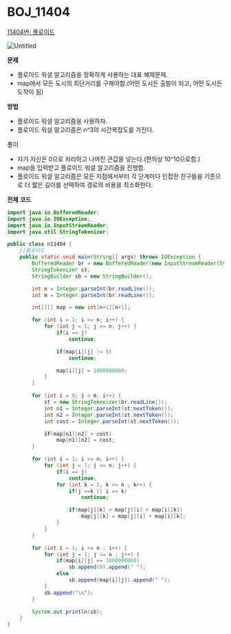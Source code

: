 
# BOJ_11404

[11404번: 플로이드](https://www.acmicpc.net/problem/11404)

![Untitled](https://s3-us-west-2.amazonaws.com/secure.notion-static.com/8722d85b-1ef9-4c3d-86cd-35bf02c8745a/Untitled.png)

**문제**

- 플로이드 워셜 알고리즘을 정확하게 사용하는 대표 예제문제.
- map에서 모든 도시의 최단거리를 구해야함.(어떤 도시든 출발이 되고, 어떤 도시든 도착이 됨)

**방법**

- 플로이드 워셜 알고리즘을 사용하자.
- 플로이드 워셜 알고리즘은 n^3의 시간복잡도를 가진다.

풀이

- 자기 자신은 0으로 처리하고 나머진 큰값을 넣는다.(편의상 10^10으로함.)
- map을 입력받고 플로이드 워셜 알고리즘을 진행함.
- 플로이드 워셜 알고리즘은 모든 지점에서부터 각 단계마다 인접한 친구들을 기준으로 더 짧은 길이를 선택하여 경로의 비용을 최소화한다.

**전체** **코드**

```java
import java.io.BufferedReader;
import java.io.IOException;
import java.io.InputStreamReader;
import java.util.StringTokenizer;

public class n11404 {
    //플로이드
    public static void main(String[] args) throws IOException {
        BufferedReader br = new BufferedReader(new InputStreamReader(System.in));
        StringTokenizer st;
        StringBuilder sb = new StringBuilder();

        int n = Integer.parseInt(br.readLine());
        int m = Integer.parseInt(br.readLine());

        int[][] map = new int[n+1][n+1];

        for (int i = 1; i <= n; i++) {
            for (int j = 1; j <= n; j++) {
                if(i == j)
                    continue;

                if(map[i][j] != 0)
                    continue;

                map[i][j] = 1000000000;
            }
        }

        for (int i = 0; i < m; i++) {
            st = new StringTokenizer(br.readLine());
            int n1 = Integer.parseInt(st.nextToken());
            int n2 = Integer.parseInt(st.nextToken());
            int cost = Integer.parseInt(st.nextToken());

            if(map[n1][n2] > cost)
                map[n1][n2] = cost;
        }

        for (int i = 1; i <= n; i++) {
            for (int j = 1; j <= n; j++) {
                if(i == j)
                    continue;
                for (int k = 1; k <= n ; k++) {
                    if(j ==k || i == k)
                        continue;

                    if(map[j][k] > map[j][i] + map[i][k])
                        map[j][k] = map[j][i] + map[i][k];
                }
            }
        }

        for (int i = 1; i <= n ; i++) {
            for (int j = 1; j <= n ; j++) {
                if(map[i][j] == 1000000000)
                    sb.append(0).append(" ");
                else
                    sb.append(map[i][j]).append(" ");
            }
            sb.append("\n");
        }

        System.out.println(sb);
    }
}
```
